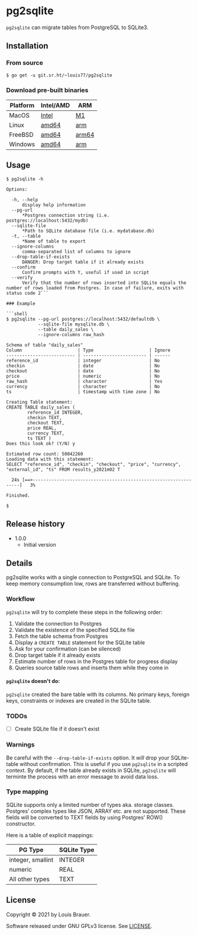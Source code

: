 # pg2sqlite

`pg2sqlite` can migrate tables from PostgreSQL to SQLite3.

## Installation

### From source

```shell
$ go get -u git.sr.ht/~louis77/pg2sqlite
```

### Download pre-built binaries

| Platform | Intel/AMD | ARM |
| -------- | ----- | --- |
| MacOS | [Intel](https://pg2sqlite.surge.sh/pg2sqlite-darwin-amd64.gz) | [M1](https://pg2sqlite.surge.sh/pg2sqlite-darwin-arm64.gz) |
| Linux | [amd64](https://pg2sqlite.surge.sh/pg2sqlite-linux-amd64.gz) | [arm](https://pg2sqlite.surge.sh/pg2sqlite-linux-arm64.gz) |
| FreeBSD | [amd64](https://pg2sqlite.surge.sh/pg2sqlite-freebsd-amd64.gz) | [arm64](https://pg2sqlite.surge.sh/pg2sqlite-freebsd-arm.gz) |
| Windows | [amd64](https://pg2sqlite.surge.sh/pg2sqlite-windows-amd64.exe.zip) | [arm](https://pg2sqlite.surge.sh/pg2sqlite-windows-arm.exe.zip) |


## Usage

```shell
$ pg2sqlite -h

Options:

  -h, --help
      display help information
  --pg-url
      *Postgres connection string (i.e. postgres://localhost:5432/mydb)
  --sqlite-file
      *Path to SQLite database file (i.e. mydatabase.db)
  -t, --table
      *Name of table to export
  --ignore-columns
      comma-separated list of columns to ignore
  --drop-table-if-exists
      DANGER: Drop target table if it already exists
  --confirm
      Confirm prompts with Y, useful if used in script
  --verify
      Verify that the number of rows inserted into SQLite equals the number of rows loaded from Postgres. In case of failure, exits with status code 2```

### Example

```shell
$ pg2sqlite --pg-url postgres://localhost:5432/defaultdb \
            --sqlite-file mysqlite.db \
            --table daily_sales \
            --ignore-columns raw_hash

Schema of table "daily_sales"
Column                     | Type                     | Ignore
-------------------------- | ------------------------ | ------
reference_id               | integer                  | No
checkin                    | date                     | No
checkout                   | date                     | No
price                      | numeric                  | No
raw_hash                   | character                | Yes
currency                   | character                | No
ts                         | timestamp with time zone | No
             
Creating Table statement:
CREATE TABLE daily_sales (         
        reference_id INTEGER, 
        checkin TEXT, 
        checkout TEXT, 
        price REAL, 
        currency TEXT,  
        ts TEXT )
Does this look ok? (Y/N) y

Estimated row count: 50042260
Loading data with this statement:
SELECT "reference_id", "checkin", "checkout", "price", "currency", "external_id", "ts" FROM results_y2021m02 T

  24s [==>-----------------------------------------------------------------]   3%

Finished.

$ 
```

## Release history

- 1.0.0
    - Initial version     

## Details

pg2sqlite works with a single connection to PostgreSQL and SQLite. To keep memory consumption low, rows are transferred
without buffering.

### Workflow

`pg2sqlite` will try to complete these steps in the following order:

1. Validate the connection to Postgres
2. Validate the existence of the specified SQLite file
3. Fetch the table schema from Postgres
4. Display a `CREATE TABLE` statement for the SQLite table
5. Ask for your confirmation (can be silenced)
6. Drop target table if it already exists
7. Estimate number of rows in the Postgres table for progress display
8. Queries source table rows and inserts them while they come in

#### `pg2sqlite` doesn't do:

`pg2sqlite` created the bare table with its columns.
No primary keys, foreign keys, constraints or indexes are created
in the SQLite table.


### TODOs

- [ ] Create SQLite file if it doesn't exist


### Warnings

Be careful with the `--drop-table-if-exists` option. It *will* drop your SQLite-table without
confirmation. This is useful if you use `pg2sqlite` in a scripted context. By default, if 
the table already exists in SQLite, `pg2sqlite` will terminte the process with
an error message to avoid data loss.

### Type mapping

SQLite supports only a limited number of types aka. storage classes. Postgres' complex types like JSON, ARRAY etc. are
not supported. These fields will be converted to TEXT fields by using Postgres' ROW() constructor.

Here is a table of explicit mappings:

|PG Type | SQLite Type|
|--------|------------|
|integer, smallint | INTEGER |
|numeric|REAL|
|All other types|TEXT|

## License

Copyright © 2021 by Louis Brauer.

Software released under GNU GPLv3 license. See [LICENSE](./LICENSE).